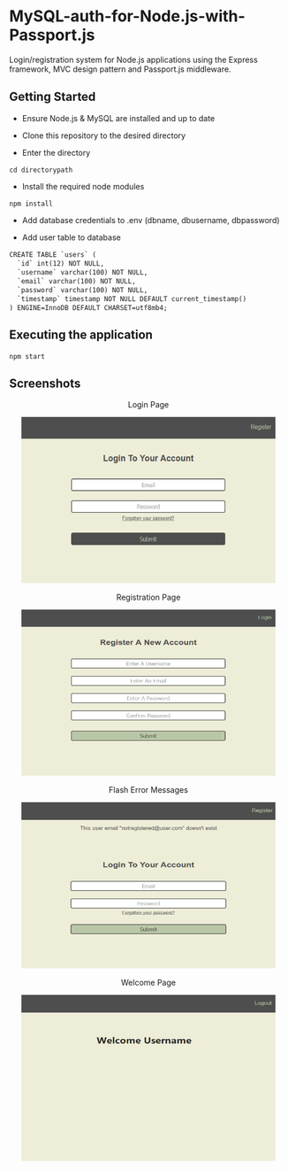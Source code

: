 # MySQL-auth-for-Node.js-with-Passport.js

Login/registration system for Node.js applications using the Express framework, MVC design pattern and Passport.js middleware.

## Getting Started

* Ensure Node.js & MySQL are installed and up to date

* Clone this repository to the desired directory

* Enter the directory

```
cd directorypath
```

* Install the required node modules

```
npm install
```

* Add database credentials to .env (dbname, dbusername, dbpassword)

* Add user table to database

```
CREATE TABLE `users` (
  `id` int(12) NOT NULL,
  `username` varchar(100) NOT NULL,
  `email` varchar(100) NOT NULL,
  `password` varchar(100) NOT NULL,
  `timestamp` timestamp NOT NULL DEFAULT current_timestamp()
) ENGINE=InnoDB DEFAULT CHARSET=utf8mb4;
```

## Executing the application

```
npm start
```

## Screenshots
<p align="center">Login Page</p>
<p align="center">
  <img width="460" height="300" src="/screenshots/login.png">
</p>
<p align="center">Registration Page</p>
<p align="center">
  <img width="460" height="300" src="/screenshots/registration.png">
</p>
<p align="center">Flash Error Messages</p>
<p align="center">
  <img width="460" height="300" src="/screenshots/flash.png">
</p>
<p align="center">Welcome Page</p>
<p align="center">
  <img width="460" height="300" src="/screenshots/welcome.png">
</p>
